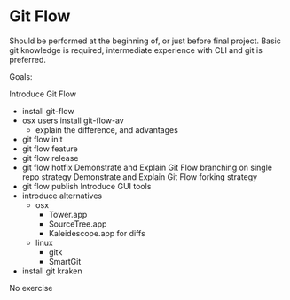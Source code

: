 # Git Flow

Should be performed at the beginning of, or just before final project.
Basic git knowledge is required, intermediate experience with CLI and git is preferred.

Goals:

Introduce Git Flow
- install git-flow
- osx users install git-flow-av
    - explain the difference, and advantages
- git flow init
- git flow feature
- git flow release
- git flow hotfix
Demonstrate and Explain Git Flow branching on single repo strategy
Demonstrate and Explain Git Flow forking strategy
- git flow publish
Introduce GUI tools
- introduce alternatives
    - osx
      - Tower.app
      - SourceTree.app
      - Kaleidescope.app for diffs
    - linux
      - gitk
      - SmartGit
- install git kraken

No exercise
